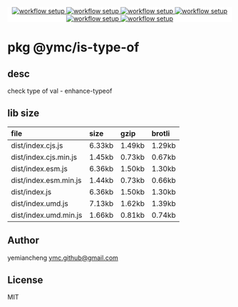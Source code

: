 <p align="center" style="background:white;">
<!-- github workflow stat:s -->
<!-- one line and center  -->
  <a href="https://github.com/YMC-GitHub">
    <img alt="workflow setup" src="https://img.shields.io/static/v1?label=pkg&message=done&color=ff69b4&style=flat-square" />
  </a>
  <a href="https://github.com/YMC-GitHub">
    <img alt="workflow setup" src="https://img.shields.io/static/v1?label=cod&message=done&color=ff69b4&style=flat-square" />
  </a>
    <a href="https://github.com/YMC-GitHub">
    <img alt="workflow setup" src="https://img.shields.io/static/v1?label=dep&message=done&color=ff69b4&style=flat-square" />
  </a>
  <a href="https://github.com/YMC-GitHub">
    <img alt="workflow setup" src="https://img.shields.io/static/v1?label=lin&message=done&color=ff69b4&style=flat-square" />
  </a>
    <a href="https://github.com/YMC-GitHub">
    <img alt="workflow setup" src="https://img.shields.io/static/v1?label=tes&message=fail&color=ff69b4&style=flat-square" />
  </a>
      <a href="https://github.com/YMC-GitHub">
    <img alt="workflow setup" src="https://img.shields.io/static/v1?label=pro&message=done&color=ff69b4&style=flat-square" />
  </a>


  <!-- https://img.shields.io/badge/<LABEL>-<MESSAGE>-<COLOR> -->
  <!-- https://img.shields.io/static/v1?label=<LABEL>&message=<MESSAGE>&color=<COLOR> -->
<!-- github workflow stat:e -->
</p>

# pkg @ymc/is-type-of

## desc
check type of val - enhance-typeof

## lib size  
file | size | gzip | brotli
:---- | :---- | :---- | :----
dist/index.cjs.js | 6.33kb | 1.49kb | 1.29kb
dist/index.cjs.min.js | 1.45kb | 0.73kb | 0.67kb
dist/index.esm.js | 6.36kb | 1.50kb | 1.30kb
dist/index.esm.min.js | 1.44kb | 0.73kb | 0.66kb
dist/index.js | 6.36kb | 1.50kb | 1.30kb
dist/index.umd.js | 7.13kb | 1.62kb | 1.39kb
dist/index.umd.min.js | 1.66kb | 0.81kb | 0.74kb

## Author
yemiancheng <ymc.github@gmail.com>

## License
MIT